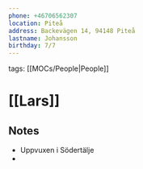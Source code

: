 ```yaml
---
phone: +46706562307
location: Piteå
address: Backevägen 14, 94148 Piteå
lastname: Johansson
birthday: 7/7
---
```


tags: [[MOCs/People|People]]

# [[Lars]]

## Notes

- Uppvuxen i Södertälje
-
